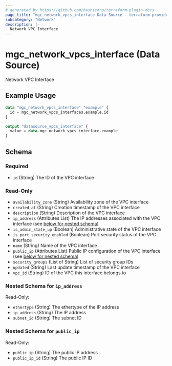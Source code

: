 ```yaml
---
# generated by https://github.com/hashicorp/terraform-plugin-docs
page_title: "mgc_network_vpcs_interface Data Source - terraform-provider-mgc"
subcategory: "Network"
description: |-
  Network VPC Interface
---
```


# mgc_network_vpcs_interface (Data Source)

Network VPC Interface

## Example Usage

```terraform
data "mgc_network_vpcs_interface" "example" {
  id = mgc_network_vpcs_interfaces.example.id
}

output "datasource_vpcs_interface" {
  value = data.mgc_network_vpcs_interface.example
}
```

<!-- schema generated by tfplugindocs -->
## Schema

### Required

- `id` (String) The ID of the VPC interface

### Read-Only

- `availability_zone` (String) Availability zone of the VPC interface
- `created_at` (String) Creation timestamp of the VPC interface
- `description` (String) Description of the VPC interface
- `ip_address` (Attributes List) The IP addresses associated with the VPC interface (see [below for nested schema](#nestedatt--ip_address))
- `is_admin_state_up` (Boolean) Administrative state of the VPC interface
- `is_port_security_enabled` (Boolean) Port security status of the VPC interface
- `name` (String) Name of the VPC interface
- `public_ip` (Attributes List) Public IP configuration of the VPC interface (see [below for nested schema](#nestedatt--public_ip))
- `security_groups` (List of String) List of security group IDs
- `updated` (String) Last update timestamp of the VPC interface
- `vpc_id` (String) ID of the VPC this interface belongs to

<a id="nestedatt--ip_address"></a>
### Nested Schema for `ip_address`

Read-Only:

- `ethertype` (String) The ethertype of the IP address
- `ip_address` (String) The IP address
- `subnet_id` (String) The subnet ID


<a id="nestedatt--public_ip"></a>
### Nested Schema for `public_ip`

Read-Only:

- `public_ip` (String) The public IP address
- `public_ip_id` (String) The public IP ID
